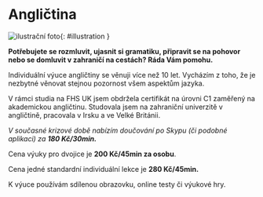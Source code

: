 [//]: # (##NAME## anglictina)
[//]: # (##MENUITEM## Angličtina)
[//]: # (##DESCRIPTION## angličtina)
[//]: # (##QUOTE## quotes-anglictina)

# Angličtina

![ilustrační foto](/images/lektorkavpraze-anglictina.jpg){: #illustration }

**Potřebujete se rozmluvit, ujasnit si gramatiku, připravit se na pohovor nebo se domluvit v zahraničí na cestách? Ráda Vám pomohu.**

Individuální výuce angličtiny se věnuji více než 10 let. Vycházím z toho, že je nezbytné věnovat stejnou pozornost všem aspektům jazyka.

V rámci studia na FHS UK jsem obdržela certifikát na úrovni C1 zaměřený na akademickou angličtinu. Studovala jsem na zahraniční univerzitě v angličtině, pracovala v Irsku a ve Velké Británii.

_V současné krizové době nabízím doučování po Skypu (či podobné aplikaci) za **180 Kč/30min.**_

Cena výuky pro dvojice je **200 Kč/45min za osobu**.

Cena jedné standardní individuální lekce je **280 Kč/45min.**

K výuce používám sdílenou obrazovku, online testy či výukové hry.
